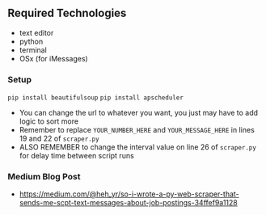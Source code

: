## Required Technologies
- text editor
- python
- terminal 
- OSx (for iMessages)

### Setup
```pip install beautifulsoup```
```pip install apscheduler```

- You can change the url to whatever you want, you just may have to add logic to sort more
- Remember to replace `YOUR_NUMBER_HERE` and `YOUR_MESSAGE_HERE` in lines 19 and 22 of `scraper.py` 
- ALSO REMEMBER to change the interval value on line 26 of `scraper.py` for delay time between script runs

### Medium Blog Post
- https://medium.com/@heh_yr/so-i-wrote-a-py-web-scraper-that-sends-me-scpt-text-messages-about-job-postings-34ffef9a1128


